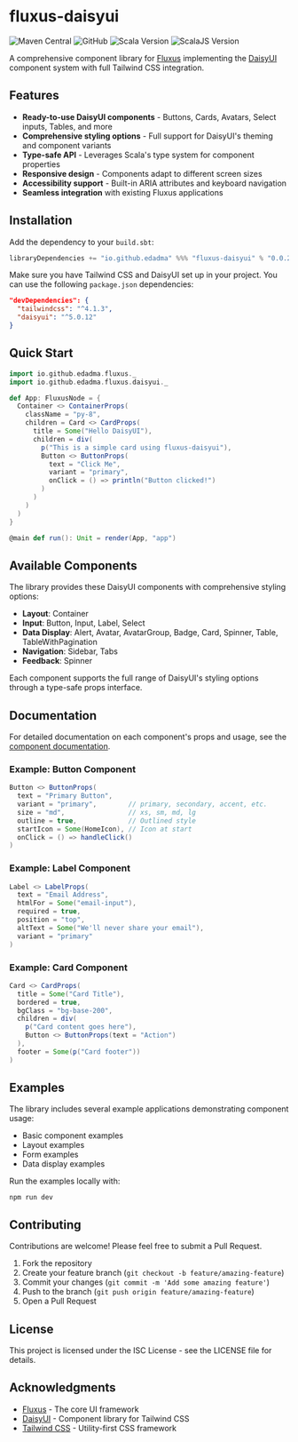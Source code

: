 # fluxus-daisyui

![Maven Central](https://img.shields.io/maven-central/v/io.github.edadma/fluxus-daisyui_sjs1_3)
![GitHub](https://img.shields.io/github/license/edadma/fluxus-daisyui)
![Scala Version](https://img.shields.io/badge/scala-3.6.4-blue.svg)
![ScalaJS Version](https://img.shields.io/badge/scalajs-1.18.2-blue.svg)

A comprehensive component library for [Fluxus](https://github.com/edadma/fluxus) implementing the [DaisyUI](https://daisyui.com/) component system with full Tailwind CSS integration.

## Features

- **Ready-to-use DaisyUI components** - Buttons, Cards, Avatars, Select inputs, Tables, and more
- **Comprehensive styling options** - Full support for DaisyUI's theming and component variants
- **Type-safe API** - Leverages Scala's type system for component properties
- **Responsive design** - Components adapt to different screen sizes
- **Accessibility support** - Built-in ARIA attributes and keyboard navigation
- **Seamless integration** with existing Fluxus applications

## Installation

Add the dependency to your `build.sbt`:

```scala
libraryDependencies += "io.github.edadma" %%% "fluxus-daisyui" % "0.0.2"
```

Make sure you have Tailwind CSS and DaisyUI set up in your project. You can use the following `package.json` dependencies:

```json
"devDependencies": {
  "tailwindcss": "^4.1.3",
  "daisyui": "^5.0.12"
}
```

## Quick Start

```scala
import io.github.edadma.fluxus._
import io.github.edadma.fluxus.daisyui._

def App: FluxusNode = {
  Container <> ContainerProps(
    className = "py-8",
    children = Card <> CardProps(
      title = Some("Hello DaisyUI"),
      children = div(
        p("This is a simple card using fluxus-daisyui"),
        Button <> ButtonProps(
          text = "Click Me",
          variant = "primary",
          onClick = () => println("Button clicked!")
        )
      )
    )
  )
}

@main def run(): Unit = render(App, "app")
```

## Available Components

The library provides these DaisyUI components with comprehensive styling options:

- **Layout**: Container
- **Input**: Button, Input, Label, Select
- **Data Display**: Alert, Avatar, AvatarGroup, Badge, Card, Spinner, Table, TableWithPagination
- **Navigation**: Sidebar, Tabs
- **Feedback**: Spinner

Each component supports the full range of DaisyUI's styling options through a type-safe props interface.

## Documentation

For detailed documentation on each component's props and usage, see the [component documentation](https://edadma.github.io/fluxus-daisyui/components).

### Example: Button Component

```scala
Button <> ButtonProps(
  text = "Primary Button",
  variant = "primary",        // primary, secondary, accent, etc.
  size = "md",                // xs, sm, md, lg
  outline = true,             // Outlined style
  startIcon = Some(HomeIcon), // Icon at start
  onClick = () => handleClick()
)
```

### Example: Label Component

```scala
Label <> LabelProps(
  text = "Email Address",
  htmlFor = Some("email-input"),
  required = true,
  position = "top",
  altText = Some("We'll never share your email"),
  variant = "primary"
)
```

### Example: Card Component

```scala
Card <> CardProps(
  title = Some("Card Title"),
  bordered = true,
  bgClass = "bg-base-200",
  children = div(
    p("Card content goes here"),
    Button <> ButtonProps(text = "Action")
  ),
  footer = Some(p("Card footer"))
)
```

## Examples

The library includes several example applications demonstrating component usage:

- Basic component examples
- Layout examples
- Form examples
- Data display examples

Run the examples locally with:

```
npm run dev
```

## Contributing

Contributions are welcome! Please feel free to submit a Pull Request.

1. Fork the repository
2. Create your feature branch (`git checkout -b feature/amazing-feature`)
3. Commit your changes (`git commit -m 'Add some amazing feature'`)
4. Push to the branch (`git push origin feature/amazing-feature`)
5. Open a Pull Request

## License

This project is licensed under the ISC License - see the LICENSE file for details.

## Acknowledgments

- [Fluxus](https://github.com/edadma/fluxus) - The core UI framework
- [DaisyUI](https://daisyui.com/) - Component library for Tailwind CSS
- [Tailwind CSS](https://tailwindcss.com/) - Utility-first CSS framework